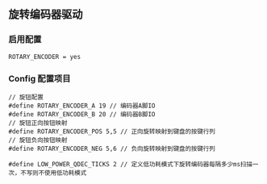 ## 旋转编码器驱动

### 启用配置
```
ROTARY_ENCODER = yes
```

### Config 配置项目
```
// 旋钮配置
#define ROTARY_ENCODER_A 19 // 编码器A脚IO
#define ROTARY_ENCODER_B 20 // 编码器B脚IO
// 旋钮正向按钮映射
#define ROTARY_ENCODER_POS 5,5 // 正向旋转映射到键盘的按键行列
// 旋钮负向按钮映射
#define ROTARY_ENCODER_NEG 5,6 // 负向旋转映射到键盘的按键行列

#define LOW_POWER_QDEC_TICKS 2 // 定义低功耗模式下旋转编码器每隔多少ms扫描一次，不写则不使用低功耗模式
```
